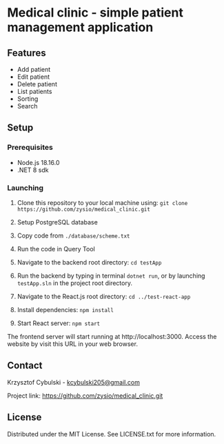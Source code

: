 # Medical clinic - simple patient management application

## Features

* Add patient
* Edit patient
* Delete patient
* List patients
* Sorting
* Search

## Setup

### Prerequisites
* Node.js 18.16.0
* .NET 8 sdk

### Launching

1. Clone this repository to your local machine using: `git clone https://github.com/zysio/medical_clinic.git`

2. Setup PostgreSQL database

3. Copy code from `./database/scheme.txt`

4. Run the code in Query Tool

5. Navigate to the backend root directory: `cd testApp`

6. Run the backend by typing in terminal `dotnet run`, or by launching `testApp.sln` in the project root directory.

7. Navigate to the React.js root directory: `cd ../test-react-app`

8. Install dependencies: `npm install`

9. Start React server: `npm start`

The frontend server will start running at http://localhost:3000. Access the website by visit this URL in your web browser.

## Contact

Krzysztof Cybulski - kcybulski205@gmail.com

Project link: https://github.com/zysio/medical_clinic.git

## License

Distributed under the MIT License. See LICENSE.txt for more information.

